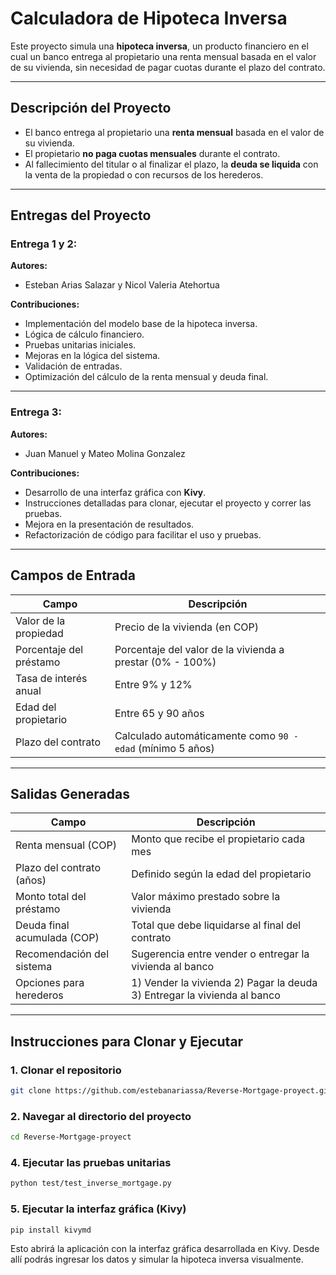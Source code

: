 # Calculadora de Hipoteca Inversa

Este proyecto simula una **hipoteca inversa**, un producto financiero en el cual un banco entrega al propietario una renta mensual basada en el valor de su vivienda, sin necesidad de pagar cuotas durante el plazo del contrato.

---

## Descripción del Proyecto

- El banco entrega al propietario una **renta mensual** basada en el valor de su vivienda.
- El propietario **no paga cuotas mensuales** durante el contrato.
- Al fallecimiento del titular o al finalizar el plazo, la **deuda se liquida** con la venta de la propiedad o con recursos de los herederos.

---

## Entregas del Proyecto

### Entrega 1 y 2:

**Autores:**
- Esteban Arias Salazar y Nicol Valeria Atehortua

**Contribuciones:**
- Implementación del modelo base de la hipoteca inversa.
- Lógica de cálculo financiero.
- Pruebas unitarias iniciales.
- Mejoras en la lógica del sistema.
- Validación de entradas.
- Optimización del cálculo de la renta mensual y deuda final.

---

### Entrega 3:

**Autores:**
- Juan Manuel y Mateo Molina Gonzalez

**Contribuciones:**
- Desarrollo de una interfaz gráfica con **Kivy**.
- Instrucciones detalladas para clonar, ejecutar el proyecto y correr las pruebas.
- Mejora en la presentación de resultados.
- Refactorización de código para facilitar el uso y pruebas.

---

## Campos de Entrada

| Campo                     | Descripción                                                                 |
|--------------------------|-----------------------------------------------------------------------------|
| Valor de la propiedad    | Precio de la vivienda (en COP)                                              |
| Porcentaje del préstamo  | Porcentaje del valor de la vivienda a prestar (0% - 100%)                   |
| Tasa de interés anual    | Entre 9% y 12%                                                              |
| Edad del propietario     | Entre 65 y 90 años                                                          |
| Plazo del contrato       | Calculado automáticamente como `90 - edad` (mínimo 5 años)                 |

---

## Salidas Generadas

| Campo                         | Descripción                                                                 |
|------------------------------|-----------------------------------------------------------------------------|
| Renta mensual (COP)          | Monto que recibe el propietario cada mes                                   |
| Plazo del contrato (años)    | Definido según la edad del propietario                                      |
| Monto total del préstamo     | Valor máximo prestado sobre la vivienda                                     |
| Deuda final acumulada (COP)  | Total que debe liquidarse al final del contrato                             |
| Recomendación del sistema    | Sugerencia entre vender o entregar la vivienda al banco                     |
| Opciones para herederos      | 1) Vender la vivienda  2) Pagar la deuda  3) Entregar la vivienda al banco  |

---

## Instrucciones para Clonar y Ejecutar

### 1. Clonar el repositorio

```bash
git clone https://github.com/estebanariassa/Reverse-Mortgage-proyect.git
```

### 2. Navegar al directorio del proyecto

```bash
cd Reverse-Mortgage-proyect
```

### 4. Ejecutar las pruebas unitarias

```bash
python test/test_inverse_mortgage.py
```

### 5. Ejecutar la interfaz gráfica (Kivy)

```bash
pip install kivymd
```

Esto abrirá la aplicación con la interfaz gráfica desarrollada en Kivy. Desde allí podrás ingresar los datos y simular la hipoteca inversa visualmente.
